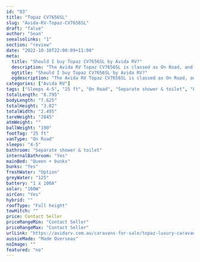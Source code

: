 ```yaml
---
id: "83"
title: "Topaz CV7656SL"
slug: "Avida-RV-Topaz-CV7656SL"
draft: "false"
author: "Sean"
seealsolinks: "1"
section: "review"
date: "2022-10-10T22:00:09+11:00"
meta:
  title: "Should I buy Topaz CV7656SL by Avida RV?"
  description: "The Avida RV Topaz CV7656SL is classed as On Road, and sleeps 4-5 people. It is Made Overseas and comes in at 25 ft. It generally has Separate shower & toilet."
  ogtitle: "Should I buy Topaz CV7656SL by Avida RV?"
  ogdescription: "The Avida RV Topaz CV7656SL is classed as On Road, and sleeps 4-5 people. It is Made Overseas and comes in at 25 ft. It generally has Separate shower & toilet."
categories: ["Avida RV"]
tags: ["Sleeps 4-5", "25 ft", "On Road", "Separate shower & toilet", "Full height", "Price Unknown", "Made Overseas"]
totalLength: "8.795"
bodyLength: "7.625"
totalHeight: "3.02"
totalWidth: "2.495"
tareWeight: "2845"
atmWeight: ""
ballWeight: "190"
footTag: "25 ft"
vanType: "On Road"
sleeps: "4-5"
bathroom: "Separate shower & toilet"
internalBathroom: "Yes"
mainBed: "Queen + bunks"
bunks: "Yes"
freshWater: "Option"
greyWater: "125"
battery: "1 x 100A"
solar: "160W"
airCon: "Yes"
hybrid: ""
roofType: "Full height"
towHitch: ""
price: Contact Seller
priceRangeMin: "Contact Seller"
priceRangeMax: "Contact Seller"
urlLink: "https://avidarv.com.au/caravans-for-sale/topaz-luxury-caravan/"
aussieMade: "Made Overseas"
noImage: ""
featured: "no"
---
```

